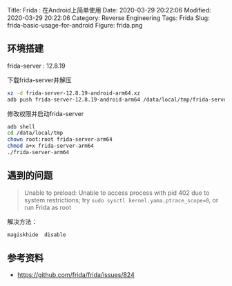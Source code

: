 Title: Frida : 在Android上简单使用
Date: 2020-03-29 20:22:06
Modified: 2020-03-29 20:22:06
Category: Reverse Engineering
Tags: Frida
Slug: frida-basic-usage-for-android
Figure: frida.png

## 环境搭建
frida-server : 12.8.19

下载frida-server并解压
```bash
xz -d frida-server-12.8.19-android-arm64.xz
adb push frida-server-12.8.19-android-arm64 /data/local/tmp/frida-server-arm64
```

修改权限并启动frida-server
```bash
adb shell
cd /data/local/tmp
chown root:root frida-server-arm64
chmod a+x frida-server-arm64
./frida-server-arm64
```

## 遇到的问题

> Unable to preload: Unable to access process with pid 402 due to system restrictions; try `sudo sysctl kernel.yama.ptrace_scope=0`, or run Frida as root

解决方法：
```bash
magiskhide  disable
```

## 参考资料
- https://github.com/frida/frida/issues/824
